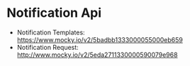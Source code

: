 # Notification Api

- Notification Templates: https://www.mocky.io/v2/5badbb1333000055000eb659
- Notification Request: http://www.mocky.io/v2/5eda2711330000590079e968
